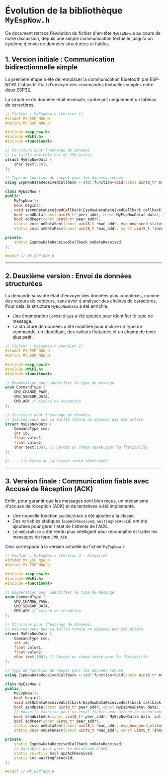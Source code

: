 # Évolution de la bibliothèque `MyEspNow.h`

Ce document retrace l'évolution du fichier d'en-tête `MyEspNow.h` au cours de notre discussion, depuis une simple communication textuelle jusqu'à un système d'envoi de données structurées et fiables.

## 1. Version initiale : Communication bidirectionnelle simple

La première étape a été de remplacer la communication Bluetooth par ESP-NOW. L'objectif était d'envoyer des commandes textuelles simples entre deux ESP32.

La structure de données était minimale, contenant uniquement un tableau de caractères.

```cpp
// Fichier : MyEspNow.h (Version 1)
#ifndef MY_ESP_NOW_H
#define MY_ESP_NOW_H

#include <esp_now.h>
#include <WiFi.h>
#include <functional>

// Structure pour l'échange de données
// La taille maximale est de 250 octets
struct MyEspNowData {
    char text[250];
};

// Type de fonction de rappel pour les données reçues
using EspNowDataReceivedCallback = std::function<void(const uint8_t* mac_addr, const MyEspNowData& data)>;

class MyEspNow {
public:
    MyEspNow();
    bool begin();
    void setOnDataReceivedCallback(EspNowDataReceivedCallback callback);
    bool sendData(const uint8_t* peer_addr, const MyEspNowData& data);
    bool addPeer(const uint8_t* peer_addr);
    static void onDataSent(const uint8_t *mac_addr, esp_now_send_status_t status);
    static void onDataRecv(const uint8_t *mac_addr, const uint8_t *incomingData, int len);

private:
    static EspNowDataReceivedCallback onDataReceived;
};

#endif // MY_ESP_NOW_H
```

---

## 2. Deuxième version : Envoi de données structurées

La demande suivante était d'envoyer des données plus complexes, comme des valeurs de capteurs, sans avoir à analyser des chaînes de caractères. Pour cela, la structure `MyEspNowData` a été enrichie.

- Une énumération `CommandType` a été ajoutée pour identifier le type de message.
- La structure de données a été modifiée pour inclure un type de commande, un identifiant, des valeurs flottantes et un champ de texte plus petit.

```cpp
// Fichier : MyEspNow.h (Version 2)
#ifndef MY_ESP_NOW_H
#define MY_ESP_NOW_H

#include <esp_now.h>
#include <WiFi.h>
#include <functional>

// Énumération pour identifier le type de message
enum CommandType {
    CMD_CHANGE_PAGE,
    CMD_SENSOR_DATA,
    CMD_ACK // Accusé de réception
};

// Structure pour l'échange de données.
// Assurez-vous que la taille totale ne dépasse pas 250 octets.
struct MyEspNowData {
    CommandType cmd;
    int id;
    float value1;
    float value2;
    char text[100]; // Gardez un champ texte pour la flexibilité
};

// ... (le reste de la classe reste identique)
```

---

## 3. Version finale : Communication fiable avec Accusé de Réception (ACK)

Enfin, pour garantir que les messages sont bien reçus, un mécanisme d'accusé de réception (ACK) et de tentatives a été implémenté.

- Une nouvelle fonction `sendWithAck` a été ajoutée à la classe.
- Des variables statiques (`appAckReceived`, `waitingForAckId`) ont été ajoutées pour gérer l'état de l'attente de l'ACK.
- Le `onDataRecv` a été rendu plus intelligent pour reconnaître et traiter les messages de type `CMD_ACK`.

Ceci correspond à la version actuelle du fichier `MyEspNow.h`.

```cpp
// Fichier : MyEspNow.h (Version 3 - Actuelle)
#ifndef MY_ESP_NOW_H
#define MY_ESP_NOW_H

#include <esp_now.h>
#include <WiFi.h>
#include <functional>

// Énumération pour identifier le type de message
enum CommandType {
    CMD_CHANGE_PAGE,
    CMD_SENSOR_DATA,
    CMD_ACK // Accusé de réception
};

// Structure pour l'échange de données.
// Assurez-vous que la taille totale ne dépasse pas 250 octets.
struct MyEspNowData {
    CommandType cmd;
    int id;
    float value1;
    float value2;
    char text[100]; // Gardez un champ texte pour la flexibilité
};

// Type de fonction de rappel pour les données reçues
using EspNowDataReceivedCallback = std::function<void(const uint8_t* mac_addr, const MyEspNowData& data)>;

class MyEspNow {
public:
    MyEspNow();
    bool begin();
    void setOnDataReceivedCallback(EspNowDataReceivedCallback callback);
    bool sendData(const uint8_t* peer_addr, const MyEspNowData& data);
    // Nouvelle fonction pour un envoi fiable avec accusé de réception et tentatives
    bool sendWithAck(const uint8_t* peer_addr, MyEspNowData& data, int retries = 5, int ack_timeout_ms = 200);
    bool addPeer(const uint8_t* peer_addr);
    static void onDataSent(const uint8_t *mac_addr, esp_now_send_status_t status);
    static void onDataRecv(const uint8_t *mac_addr, const uint8_t *incomingData, int len);

private:
    static EspNowDataReceivedCallback onDataReceived;
    // Variables pour gérer le mécanisme d'ACK
    static volatile bool appAckReceived;
    static int waitingForAckId;
};

#endif // MY_ESP_NOW_H
```
